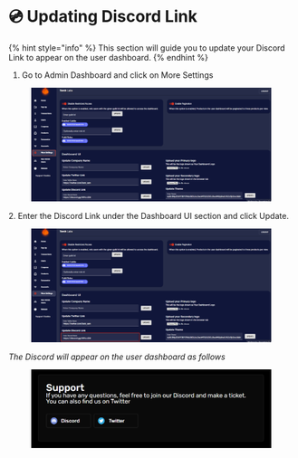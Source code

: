 # 💿 Updating Discord Link

{% hint style="info" %}
This section will guide you to update your Discord Link to appear on the user dashboard.
{% endhint %}

1. Go to Admin Dashboard and click on More Settings

<figure><img src="../../.gitbook/assets/1 (18).png" alt=""><figcaption></figcaption></figure>

2\. Enter the Discord Link under the Dashboard UI section and click Update.

<figure><img src="../../.gitbook/assets/4 (5).png" alt=""><figcaption></figcaption></figure>



_The Discord will appear on the user dashboard as follows_

<figure><img src="../../.gitbook/assets/3 (12).png" alt=""><figcaption></figcaption></figure>
